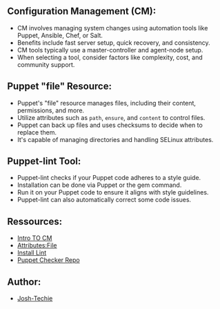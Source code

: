 ## Configuration Management (CM):

- CM involves managing system changes using automation tools like Puppet, Ansible, Chef, or Salt.
- Benefits include fast server setup, quick recovery, and consistency.
- CM tools typically use a master-controller and agent-node setup.
- When selecting a tool, consider factors like complexity, cost, and community support.

## Puppet "file" Resource:

- Puppet's "file" resource manages files, including their content, permissions, and more.
- Utilize attributes such as `path`, `ensure`, and `content` to control files.
- Puppet can back up files and uses checksums to decide when to replace them.
- It's capable of managing directories and handling SELinux attributes.

## Puppet-lint Tool:

- Puppet-lint checks if your Puppet code adheres to a style guide.
- Installation can be done via Puppet or the gem command.
- Run it on your Puppet code to ensure it aligns with style guidelines.
- Puppet-lint can also automatically correct some code issues.

## Ressources:
* [Intro TO CM](https://www.digitalocean.com/community/tutorials/an-introduction-to-configuration-management)
* [Attributes:File](https://www.puppet.com/docs/puppet/5.5/types/file.html)
* [Install Lint ](http://puppet-lint.com/)
* [Puppet Checker Repo](https://github.com/voxpupuli/puppet-mode)

## Author:
- [Josh-Techie](https://github.com/Josh-techie)
